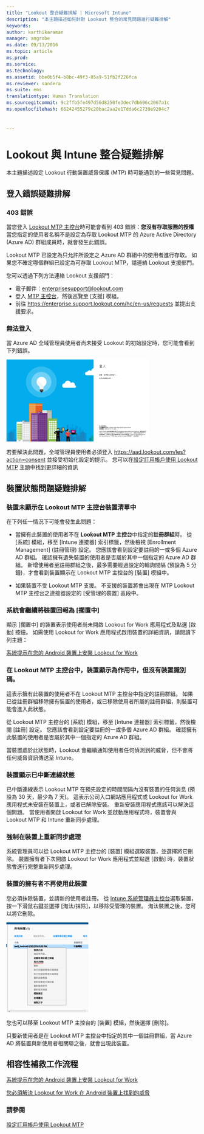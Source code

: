 ```yaml
---
title: "Lookout 整合疑難排解 | Microsoft Intune"
description: "本主題描述如何針對 Lookout 整合的常見問題進行疑難排解"
keywords: 
author: karthikaraman
manager: angrobe
ms.date: 09/13/2016
ms.topic: article
ms.prod: 
ms.service: 
ms.technology: 
ms.assetid: bbe0b5f4-b8bc-49f3-85a9-51fb2f226fca
ms.reviewer: sandera
ms.suite: ems
translationtype: Human Translation
ms.sourcegitcommit: 9c2ffb5fe497d56d8250fe3dec7db606c2067a1c
ms.openlocfilehash: 66242455279c20bac2aa2e17dda6c2739e9204c7


---
```


# Lookout 與 Intune 整合疑難排解
本主題描述設定 Lookout 行動裝置威脅保護 (MTP) 時可能遇到的一些常見問題。
## 登入錯誤疑難排解
### 403 錯誤
當您登入 [Lookout MTP 主控台](https://aad.lookout.com)時可能會看到 403 錯誤：**您沒有存取服務的授權**  當您指定的使用者名稱不是設定為存取 Lookout MTP 的 Azure Active Directory (Azure AD) 群組成員時，就會發生此錯誤。

Lookout MTP 已設定為只允許所設定之 Azure AD 群組中的使用者進行存取。 如果您不確定哪個群組已設定為可存取 Lookout MTP，請連絡 Lookout 支援部門。

您可以透過下列方法連絡 Lookout 支援部門：

* 電子郵件︰enterprisesupport@lookout.com
* 登入 [MTP 主控台](http://aad.lookout.com)，然後巡覽至 [支援] 模組。
* 前往 https://enterprise.support.lookout.com/hc/en-us/requests 並提出支援要求。

### 無法登入
當 Azure AD 全域管理員使用者尚未接受 Lookout 的初始設定時，您可能會看到下列錯誤。

![顯示登入錯誤之 Lookout 登入畫面的螢幕擷取畫面](../media/mtp/lookout-mtp-consent-not-accepted-error.png)

若要解決此問題，全域管理員使用者必須登入 https://aad.lookout.com/les?action=consent 並接受初始化設定的提示。 您可以在[設定訂用帳戶使用 Lookout MTP](set-up-your-subscription-with-lookout-mtp.md) 主題中找到更詳細的資訊

## 裝置狀態問題疑難排解

### 裝置未顯示在 Lookout MTP 主控台裝置清單中

在下列任一情況下可能會發生此問題：
* 當擁有此裝置的使用者不在 **Lookout MTP 主控台**中指定的**註冊群組**時。  從 [系統] 模組，移至 [Intune 連接器] 索引標籤，然後檢視 [Enrollment Management] (註冊管理) 設定。  您應該會看到設定要註冊的一或多個 Azure AD 群組。  確認擁有遺失裝置的使用者是否屬於其中一個指定的 Azure AD 群組。  新增使用者至註冊群組之後，最多需要經過設定的輪詢間隔 (預設為 5 分鐘)，才會看到裝置顯示在 Lookout MTP 主控台的 [裝置] 模組中。

* 如果裝置不受 Lookout MTP 支援。  不支援的裝置將會出現在 MTP Lookout MTP 主控台之連接器設定的 [受管理的裝置] 區段中。

### 系統會繼續將裝置回報為 [擱置中]

顯示 [擱置中] 的裝置表示使用者尚未開啟 Lookout for Work 應用程式及點選 [啟動] 按鈕。 如需使用 Lookout for Work 應用程式啟用裝置的詳細資訊，請閱讀下列主題：

[系統提示在您的 Android 裝置上安裝 Lookout for Work ](http://docs.microsoft.com/intune/enduser/you-are-prompted-to-install-lookout-for-work-android)

### 在 Lookout MTP 主控台中，裝置顯示為作用中，但沒有裝置識別碼。  
這表示擁有此裝置的使用者不在 Lookout MTP 主控台中指定的註冊群組。   如果已從註冊群組移除擁有裝置的使用者，或已移除使用者所屬的註冊群組，則裝置可能會進入此狀態。

從 Lookout MTP 主控台的 [系統] 模組，移至 [Intune 連接器] 索引標籤，然後檢閱 [註冊] 設定。  您應該會看到設定要註冊的一或多個 Azure AD 群組。  確認擁有此裝置的使用者是否屬於其中一個指定的 Azure AD 群組。  

當裝置處於此狀態時，Lookout 會繼續通知使用者任何偵測到的威脅，但不會將任何威脅資訊傳送至 Intune。

### 裝置顯示已中斷連線狀態

已中斷連線表示 Lookout MTP 在預先設定的時間間隔內沒有裝置的任何消息 (預設為 30 天，最少為 7 天)。 這表示公司入口網站應用程式或 Lookout for Work 應用程式未安裝在裝置上，或者已解除安裝。 重新安裝應用程式應該可以解決這個問題。 當使用者開啟 Lookout for Work 並啟動應用程式時，裝置會與 Lookout MTP 和 Intune 重新同步處理。    

### 強制在裝置上重新同步處理
系統管理員可以從 Lookout MTP 主控台的 [裝置] 模組選取裝置，並選擇將它刪除。   裝置擁有者下次開啟 Lookout for Work 應用程式並點選 [啟動] 時，裝置狀態會進行完整重新同步處理。

### 裝置的擁有者不再使用此裝置
您必須抹除裝置，並請新的使用者註冊。  從 [Intune 系統管理員主控台](https://manage.microsoft.com)選取裝置，按一下滑鼠右鍵並選擇 [淘汰/抹除]，以移除受管理的裝置。 淘汰裝置之後，您可以將它刪除。

![Intune 管理主控台中顯示 [淘汰/抹除] 選項之 [裝置] 模組的螢幕擷取畫面](../media/mtp/mtp-retire-device-intune-console.png)

您也可以移至 Lookout MTP 主控台的 [裝置] 模組，然後選擇 [刪除]。  

只要新使用者是在 Lookout MTP 主控台中指定的其中一個註冊群組，當 Azure AD 將裝置與新使用者相關聯之後，就會出現此裝置。

## 相容性補救工作流程
[系統提示在您的 Android 裝置上安裝 Lookout for Work]( http://docs.microsoft.com/intune/enduser/you-are-prompted-to-install-lookout-for-work-android)

[您必須解決 Lookout for Work 在 Android 裝置上找到的威脅 ](http://docs.microsoft.com/intune/enduser/you-need-to-resolve-a-threat-found-by-lookout-for-work-android)


### 請參閱
[設定訂用帳戶使用 Lookout MTP](set-up-your-subscription-with-lookout-mtp.md)



<!--HONumber=Sep16_HO2-->


